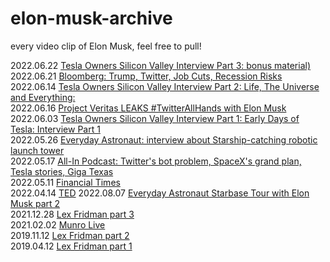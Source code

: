 # elon-musk-archive
every video clip of Elon Musk, feel free to pull!

2022.06.22 [Tesla Owners Silicon Valley Interview Part 3: bonus material)](https://www.youtube.com/watch?v=u5w_VkAx6tc&t=1351s)<br/>
2022.06.21 [Bloomberg: Trump, Twitter, Job Cuts, Recession Risks](https://www.youtube.com/watch?v=TjBA6jy4ako)<br/>
2022.06.14 [Tesla Owners Silicon Valley Interview Part 2: Life, The Universe and Everything: ](https://www.youtube.com/watch?v=iHmSrK238vI&t=610s)<br/>
2022.06.16 [Project Veritas LEAKS #TwitterAllHands with Elon Musk](https://www.youtube.com/watch?v=UcxCt7KSTXs)<br/>
2022.06.03 [Tesla Owners Silicon Valley Interview Part 1: Early Days of Tesla: Interview Part 1](https://www.youtube.com/watch?v=AeeeEDSekG8)<br/>
2022.05.26 [Everyday Astronaut: interview about Starship-catching robotic launch tower](https://www.youtube.com/watch?v=XP5k3ZzPf_0&t=254s)<br/>
2022.05.17 [All-In Podcast: Twitter's bot problem, SpaceX's grand plan, Tesla stories, Giga Texas](https://www.youtube.com/watch?v=CnxzrX9tNoc)<br/>
2022.05.11 [Financial Times](https://www.youtube.com/watch?v=2cNLh1gfQIk&t=1845s)<br/>
2022.04.14 [TED](https://www.youtube.com/watch?v=cdZZpaB2kDM)
2022.08.07 [Everyday Astronaut Starbase Tour with Elon Musk part 2](https://www.youtube.com/watch?v=SA8ZBJWo73E&t=247s)<br/>
2021.12.28 [Lex Fridman part 3](https://www.youtube.com/watch?v=DxREm3s1scA&t=2116s)<br/>
2021.02.02 [Munro Live](https://www.youtube.com/watch?v=YAtLTLiqNwg)<br/>
2019.11.12 [Lex Fridman part 2](https://www.youtube.com/watch?v=smK9dgdTl40)<br/>
2019.04.12 [Lex Fridman part 1](https://www.youtube.com/watch?v=dEv99vxKjVI)





